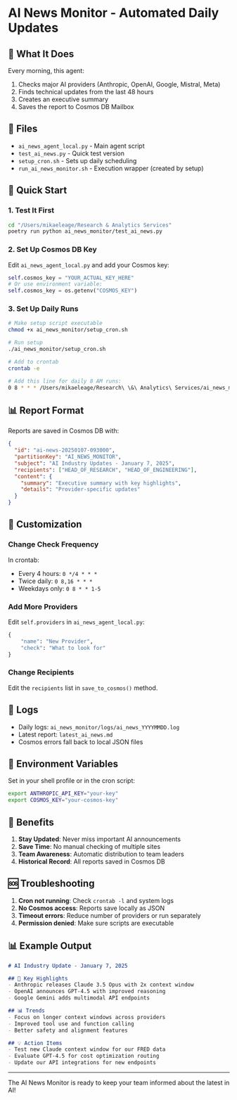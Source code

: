 # AI News Monitor - Automated Daily Updates

## 🎯 What It Does

Every morning, this agent:
1. Checks major AI providers (Anthropic, OpenAI, Google, Mistral, Meta)
2. Finds technical updates from the last 48 hours
3. Creates an executive summary
4. Saves the report to Cosmos DB Mailbox

## 📁 Files

- `ai_news_agent_local.py` - Main agent script
- `test_ai_news.py` - Quick test version
- `setup_cron.sh` - Sets up daily scheduling
- `run_ai_news_monitor.sh` - Execution wrapper (created by setup)

## 🚀 Quick Start

### 1. Test It First
```bash
cd "/Users/mikaeleage/Research & Analytics Services"
poetry run python ai_news_monitor/test_ai_news.py
```

### 2. Set Up Cosmos DB Key
Edit `ai_news_agent_local.py` and add your Cosmos key:
```python
self.cosmos_key = "YOUR_ACTUAL_KEY_HERE"
# Or use environment variable:
self.cosmos_key = os.getenv("COSMOS_KEY")
```

### 3. Set Up Daily Runs
```bash
# Make setup script executable
chmod +x ai_news_monitor/setup_cron.sh

# Run setup
./ai_news_monitor/setup_cron.sh

# Add to crontab
crontab -e

# Add this line for daily 8 AM runs:
0 8 * * * /Users/mikaeleage/Research\ \&\ Analytics\ Services/ai_news_monitor/run_ai_news_monitor.sh
```

## 📊 Report Format

Reports are saved in Cosmos DB with:
```json
{
  "id": "ai-news-20250107-093000",
  "partitionKey": "AI_NEWS_MONITOR",
  "subject": "AI Industry Updates - January 7, 2025",
  "recipients": ["HEAD_OF_RESEARCH", "HEAD_OF_ENGINEERING"],
  "content": {
    "summary": "Executive summary with key highlights",
    "details": "Provider-specific updates"
  }
}
```

## 🔧 Customization

### Change Check Frequency
In crontab:
- Every 4 hours: `0 */4 * * *`
- Twice daily: `0 8,16 * * *`
- Weekdays only: `0 8 * * 1-5`

### Add More Providers
Edit `self.providers` in `ai_news_agent_local.py`:
```python
{
    "name": "New Provider",
    "check": "What to look for"
}
```

### Change Recipients
Edit the `recipients` list in `save_to_cosmos()` method.

## 📝 Logs

- Daily logs: `ai_news_monitor/logs/ai_news_YYYYMMDD.log`
- Latest report: `latest_ai_news.md`
- Cosmos errors fall back to local JSON files

## 🔑 Environment Variables

Set in your shell profile or in the cron script:
```bash
export ANTHROPIC_API_KEY="your-key"
export COSMOS_KEY="your-cosmos-key"
```

## 🎯 Benefits

1. **Stay Updated**: Never miss important AI announcements
2. **Save Time**: No manual checking of multiple sites
3. **Team Awareness**: Automatic distribution to team leaders
4. **Historical Record**: All reports saved in Cosmos DB

## 🆘 Troubleshooting

1. **Cron not running**: Check `crontab -l` and system logs
2. **No Cosmos access**: Reports save locally as JSON
3. **Timeout errors**: Reduce number of providers or run separately
4. **Permission denied**: Make sure scripts are executable

## 📊 Example Output

```markdown
# AI Industry Update - January 7, 2025

## 🎯 Key Highlights
- Anthropic releases Claude 3.5 Opus with 2x context window
- OpenAI announces GPT-4.5 with improved reasoning
- Google Gemini adds multimodal API endpoints

## 📊 Trends
- Focus on longer context windows across providers
- Improved tool use and function calling
- Better safety and alignment features

## 💡 Action Items
- Test new Claude context window for our FRED data
- Evaluate GPT-4.5 for cost optimization routing
- Update our API integrations for new endpoints
```

---

The AI News Monitor is ready to keep your team informed about the latest in AI!
